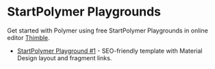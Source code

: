 # StartPolymer Playgrounds

Get started with Polymer using free StartPolymer Playgrounds in online editor [Thimble](https://thimble.mozilla.org).

- [StartPolymer Playground #1](https://thimbleprojects.org/startpolymer/350224/index.html) - SEO-friendly template with Material Design layout and fragment links.
